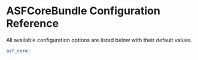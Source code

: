 # ASFCoreBundle Configuration Reference

All available configuration options are listed below with their default values.

```yaml
asf_core:
    
```